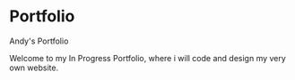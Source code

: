# Portfolio
Andy's Portfolio

Welcome to my In Progress Portfolio, where i will code and design my very own website.
